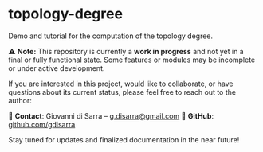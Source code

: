 # topology-degree
Demo and tutorial for the computation of the topology degree.

⚠️ **Note:** This repository is currently a **work in progress** and not yet in a final or fully functional state. Some features or modules may be incomplete or under active development.

If you are interested in this project, would like to collaborate, or have questions about its current status, please feel free to reach out to the author:

📧 **Contact**: Giovanni di Sarra – g.disarra@gmail.com 
🔗 **GitHub**: [github.com/gdisarra](https://github.com/gdisarra)

Stay tuned for updates and finalized documentation in the near future!
